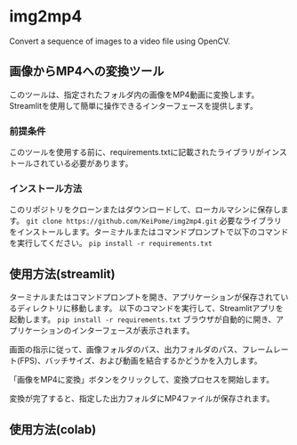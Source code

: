 # img2mp4
Convert a sequence of images to a video file using OpenCV.

## 画像からMP4への変換ツール
このツールは、指定されたフォルダ内の画像をMP4動画に変換します。Streamlitを使用して簡単に操作できるインターフェースを提供します。

### 前提条件
このツールを使用する前に、requirements.txtに記載されたライブラリがインストールされている必要があります。

### インストール方法
このリポジトリをクローンまたはダウンロードして、ローカルマシンに保存します。
`git clone https://github.com/KeiPome/img2mp4.git`
必要なライブラリをインストールします。ターミナルまたはコマンドプロンプトで以下のコマンドを実行してください。
`pip install -r requirements.txt`
## 使用方法(streamlit)
ターミナルまたはコマンドプロンプトを開き、アプリケーションが保存されているディレクトリに移動します。
以下のコマンドを実行して、Streamlitアプリを起動します。
`pip install -r requirements.txt`
ブラウザが自動的に開き、アプリケーションのインターフェースが表示されます。

画面の指示に従って、画像フォルダのパス、出力フォルダのパス、フレームレート(FPS)、バッチサイズ、および動画を結合するかどうかを入力します。

「画像をMP4に変換」ボタンをクリックして、変換プロセスを開始します。

変換が完了すると、指定した出力フォルダにMP4ファイルが保存されます。
## 使用方法(colab)
